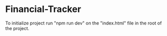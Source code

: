 # Financial-Tracker
To initialize project run "npm run dev" on the "index.html" file in the root of the project.
